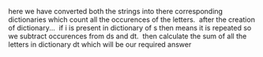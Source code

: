 here we have converted both the strings into there corresponding dictionaries which count all the occurences of the letters.
​
after the creation of dictionary...
​
if i is present in dictionary of s then means it is repeated so we subtract occurences from ds and dt.
​
then calculate the sum of all the letters in dictionary dt which will be our required answer